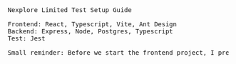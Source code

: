 <pre>
 Nexplore Limited Test Setup Guide

 Frontend: React, Typescript, Vite, Ant Design
 Backend: Express, Node, Postgres, Typescript
 Test: Jest

 Small reminder: Before we start the frontend project, I prefer we start the backend server first, otherwise, there will be some exceptions on the frontend, which will affect the Fetching todo items or Unit Test. 
</pre>
